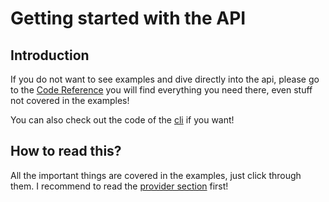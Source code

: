 # Getting started with the API

## Introduction
If you do not want to see examples and dive directly into the api, please go to the [Code Reference](../reference/index.md) you will find everything you need there, even stuff not covered in the examples! 

You can also check out the code of the [cli](https://github.com/sdaqo/anipy-cli/tree/master/cli/src/anipy_cli) if you want!
## How to read this?
All the important things are covered in the examples, just click through them. I recommend to read the [provider section](examples/provider.md) first!
